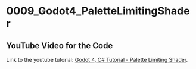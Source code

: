 # 0009_Godot4_PaletteLimitingShader

## YouTube Video for the Code

Link to the youtube tutorial: [Godot 4, C# Tutorial  - Palette Limiting Shader](https://youtu.be/Zsk2QGl0LBQ).



